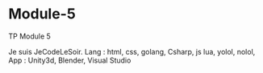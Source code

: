 # Module-5
TP Module 5

Je suis JeCodeLeSoir. Lang : html, css, golang, Csharp, js lua, yolol, nolol,
App : Unity3d, Blender, Visual Studio
